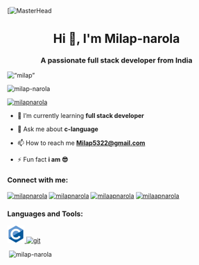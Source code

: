 [![MasterHead](https://i0.wp.com/rad-code.sbs/wp-content/uploads/2023/07/hello-world.gif?50%2C50&ssl=1)
<h1 align="center">Hi 👋, I'm Milap-narola</h1>
<h3 align="center">A passionate full stack developer from India</h3>

<img align=“right” alt=“milap” height="100" width=“100” src=“https://images.app.goo.gl/4EQLCVpDxw8k8yeN9”>

<p align="left"> <img src="https://komarev.com/ghpvc/?username=milap-narola&label=Profile%20views&color=0e75b6&style=flat" alt="milap-narola" /> </p>

<p align="left"> <a href="https://twitter.com/milapnarola" target="blank"><img src="https://img.shields.io/twitter/follow/milapnarola?logo=twitter&style=for-the-badge" alt="milapnarola" /></a> </p>

- 🌱 I’m currently learning **full stack developer** 

- 💬 Ask me about **c-language**

- 📫 How to reach me **Milap5322@gmail.com**

- ⚡ Fun fact **i am 😎**

<h3 align="left">Connect with me:</h3>
<p align="left">
<a href="https://twitter.com/milapnarola" target="blank"><img align="center" src="https://raw.githubusercontent.com/rahuldkjain/github-profile-readme-generator/master/src/images/icons/Social/twitter.svg" alt="milapnarola" height="30" width="40" /></a>
<a href="https://linkedin.com/in/milapnarola" target="blank"><img align="center" src="https://raw.githubusercontent.com/rahuldkjain/github-profile-readme-generator/master/src/images/icons/Social/linked-in-alt.svg" alt="milapnarola" height="30" width="40" /></a>
<a href="https://fb.com/milaapnarola" target="blank"><img align="center" src="https://raw.githubusercontent.com/rahuldkjain/github-profile-readme-generator/master/src/images/icons/Social/facebook.svg" alt="milaapnarola" height="30" width="40" /></a>
<a href="https://instagram.com/milaapnarola" target="blank"><img align="center" src="https://raw.githubusercontent.com/rahuldkjain/github-profile-readme-generator/master/src/images/icons/Social/instagram.svg" alt="milaapnarola" height="30" width="40" /></a>
</p>

<h3 align="left">Languages and Tools:</h3>
<p align="left"> <a href="https://www.cprogramming.com/" target="_blank" rel="noreferrer"> <img src="https://raw.githubusercontent.com/devicons/devicon/master/icons/c/c-original.svg" alt="c" width="40" height="40"/> </a> <a href="https://git-scm.com/" target="_blank" rel="noreferrer"> <img src="https://www.vectorlogo.zone/logos/git-scm/git-scm-icon.svg" alt="git" width="40" height="40"/> </a> </p>

<p>&nbsp;<img align="center" src="https://github-readme-stats.vercel.app/api?username=milap-narola&show_icons=true&locale=en" alt="milap-narola" /></p>

